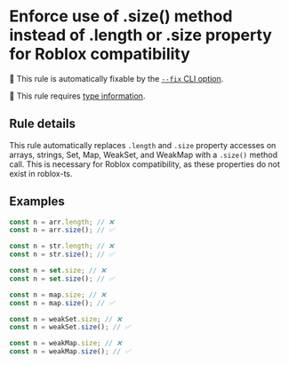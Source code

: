 # Enforce use of .size() method instead of .length or .size property for Roblox compatibility

🔧 This rule is automatically fixable by the [`--fix` CLI option](https://eslint.org/docs/latest/user-guide/command-line-interface#--fix).

💭 This rule requires [type information](https://typescript-eslint.io/linting/typed-linting).

<!-- end auto-generated rule header -->
<!-- Do not manually modify this header. Run: `npm run eslint-docs` -->

## Rule details

This rule automatically replaces `.length` and `.size` property accesses on arrays, strings, Set, Map, WeakSet, and WeakMap with a `.size()` method call. This is necessary for Roblox compatibility, as these properties do not exist in roblox-ts.

## Examples

```js
const n = arr.length; // ❌
const n = arr.size(); // ✅

const n = str.length; // ❌
const n = str.size(); // ✅

const n = set.size; // ❌
const n = set.size(); // ✅

const n = map.size; // ❌
const n = map.size(); // ✅

const n = weakSet.size; // ❌
const n = weakSet.size(); // ✅

const n = weakMap.size; // ❌
const n = weakMap.size(); // ✅
```
